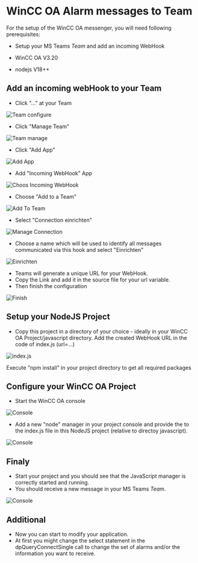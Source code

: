 # WinCC OA Alarm messages to Team
For the setup of the WinCC OA messenger, you will need following prerequisites:
* Setup your MS Teams _Team_ and add an incoming WebHook

* WinCC OA V3.20
* nodejs V18++
## Add an incoming webHook to your Team
* Click "..." at your Team

![Team configure](ReadMe/TeamsChannels1.png)
* Click "Manage Team"

![Team manage](ReadMe/TeamsChannels2.png)
* Click "Add App"

![Add App](ReadMe/TeamsChannels3.png)
* Add "Incoming WebHook" App

![Choos Incoming WebHook](ReadMe/TeamsChannels4.png)
* Choose "Add to a Team"

![Add To Team](ReadMe/TeamsChannels5.png)
* Select "Connection einrichten"

![Manage Connection](ReadMe/TeamsChannels6.png)
* Choose a name which will be used to identify all messages communicated via this hook and select "Einrichten"

![Einrichten](ReadMe/TeamsChannels7.png)
* Teams will generate a unique URL for your WebHook.
* Copy the Link and add it in the source file for your url variable.
* Then finish the configuration

![Finish](ReadMe/TeamsChannels8.png)
## Setup your NodeJS Project
* Copy this project in a directory of your choice - ideally in your WinCC OA Project/javascript directory.
Add the created WebHook URL in the code of index.js (url=...)

![index.js](ReadMe/NodeJS1.png)

Execute "npm install" in your project directory to get all required packages

## Configure your WinCC OA Project
* Start the WinCC OA console

![Console](ReadMe/Console.png)

* Add a new "node" manager in your project console and provide the to the index.js file in this NodeJS project (relative to directoy javascript).

![Console](ReadMe/Console2.png)

## Finaly
* Start your project and you should see that the JavaScript manager is correctly started and running.
* You should receive a new message in your MS Teams _Team_.

![Console](ReadMe/TeamsResult.png)

## Additional
* Now you can start to modify your application.
* At first you might change the select statement in the dpQueryConnectSingle call to change the set of alarms and/or the information you want to receive.